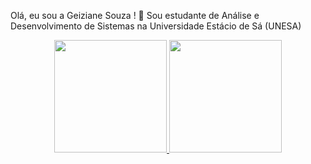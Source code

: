 Olá, eu sou a Geiziane Souza ! 🥰 
Sou estudante de Análise e Desenvolvimento de Sistemas na Universidade Estácio de Sá (UNESA)
<div align="center">
  <a href="https://github.com/Geiziane-Souza">
  <img height="180em" src="https://github-readme-stats.vercel.app/api?username=Geiziane-Souza&show_icons=true&theme=dracula&include_all_commits=true&count_private=true"/>
  <img height="180em" src="https://github-readme-stats.vercel.app/api/top-langs/?username=rafaballerini&layout=compact&langs_count=7&theme=dracula"/>
</div>
